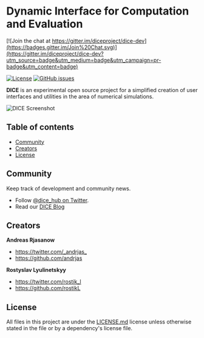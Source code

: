 # Dynamic Interface for Computation and Evaluation

[![Join the chat at https://gitter.im/diceproject/dice-dev](https://badges.gitter.im/Join%20Chat.svg)](https://gitter.im/diceproject/dice-dev?utm_source=badge&utm_medium=badge&utm_campaign=pr-badge&utm_content=badge)

[![License](http://img.shields.io/:license-gpl3-blue.svg)](http://img.shields.io/:license-gpl3-blue.svg)
[![GitHub issues](https://img.shields.io/github/issues/diceproject/dice-dev.svg)](https://github.com/diceproject/dice-dev/issues)

**DICE** is an experimental open source project for a simplified creation of  user interfaces and utilities in the area of numerical simulations.

![DICE Screenshot](http://dicehub.net/wp-content/uploads/2015/04/dice_desk.jpg "DICE Screenshot")

## Table of contents
- [Community](#community)
- [Creators](#creators)
- [License](#license)

## Community

Keep track of development and community news.

- Follow [@dice_hub on Twitter](https://twitter.com/dice_hub).
- Read our [DICE Blog](http://dicehub.net/blog/)

## Creators

**Andreas Rjasanow**

- <https://twitter.com/_andrjas_>
- <https://github.com/andrjas>

**Rostyslav Lyulinetskyy**

- <https://twitter.com/rostik_l>
- <https://github.com/rostikL>

## License

All files in this project are under the [LICENSE.md](LICENSE.md) license unless otherwise stated in the file or by a dependency's license file.
